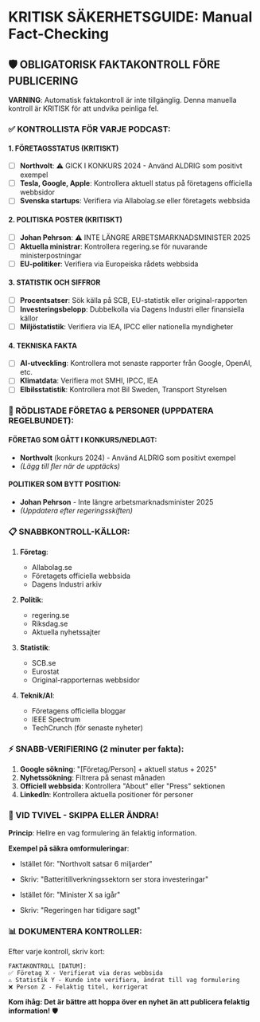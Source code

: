 # KRITISK SÄKERHETSGUIDE: Manual Fact-Checking

## 🛡️ OBLIGATORISK FAKTAKONTROLL FÖRE PUBLICERING

**VARNING**: Automatisk faktakontroll är inte tillgänglig. Denna manuella kontroll är KRITISK för att undvika peinliga fel.

### ✅ KONTROLLISTA FÖR VARJE PODCAST:

#### 1. FÖRETAGSSTATUS (KRITISKT)
- [ ] **Northvolt**: ⚠️ GICK I KONKURS 2024 - Använd ALDRIG som positivt exempel
- [ ] **Tesla, Google, Apple**: Kontrollera aktuell status på företagens officiella webbsidor  
- [ ] **Svenska startups**: Verifiera via Allabolag.se eller företagets webbsida

#### 2. POLITISKA POSTER (KRITISKT) 
- [ ] **Johan Pehrson**: ⚠️ INTE LÄNGRE ARBETSMARKNADSMINISTER 2025
- [ ] **Aktuella ministrar**: Kontrollera regering.se för nuvarande ministerpostningar
- [ ] **EU-politiker**: Verifiera via Europeiska rådets webbsida

#### 3. STATISTIK OCH SIFFROR
- [ ] **Procentsatser**: Sök källa på SCB, EU-statistik eller original-rapporten
- [ ] **Investeringsbelopp**: Dubbelkolla via Dagens Industri eller finansiella källor
- [ ] **Miljöstatistik**: Verifiera via IEA, IPCC eller nationella myndigheter

#### 4. TEKNISKA FAKTA
- [ ] **AI-utveckling**: Kontrollera mot senaste rapporter från Google, OpenAI, etc.
- [ ] **Klimatdata**: Verifiera mot SMHI, IPCC, IEA
- [ ] **Elbilsstatistik**: Kontrollera mot Bil Sweden, Transport Styrelsen

### 🚨 RÖDLISTADE FÖRETAG & PERSONER (UPPDATERA REGELBUNDET):

#### FÖRETAG SOM GÅTT I KONKURS/NEDLAGT:
- **Northvolt** (konkurs 2024) - Använd ALDRIG som positivt exempel
- *(Lägg till fler när de upptäcks)*

#### POLITIKER SOM BYTT POSITION:
- **Johan Pehrson** - Inte längre arbetsmarknadsminister 2025
- *(Uppdatera efter regeringsskiften)*

### 📋 SNABBKONTROLL-KÄLLOR:

1. **Företag**: 
   - Allabolag.se
   - Företagets officiella webbsida
   - Dagens Industri arkiv

2. **Politik**:
   - regering.se 
   - Riksdag.se
   - Aktuella nyhetssajter

3. **Statistik**:
   - SCB.se
   - Eurostat
   - Original-rapporternas webbsidor

4. **Teknik/AI**:
   - Företagens officiella bloggar
   - IEEE Spectrum
   - TechCrunch (för senaste nyheter)

### ⚡ SNABB-VERIFIERING (2 minuter per fakta):

1. **Google sökning**: "[Företag/Person] + aktuell status + 2025"
2. **Nyhetssökning**: Filtrera på senast månaden
3. **Officiell webbsida**: Kontrollera "About" eller "Press" sektionen
4. **LinkedIn**: Kontrollera aktuella positioner för personer

### 🚨 VID TVIVEL - SKIPPA ELLER ÄNDRA!

**Princip**: Hellre en vag formulering än felaktig information.

**Exempel på säkra omformuleringar**:
- Istället för: "Northvolt satsar 6 miljarder"
- Skriv: "Batteritillverkningssektorn ser stora investeringar"

- Istället för: "Minister X sa igår"  
- Skriv: "Regeringen har tidigare sagt"

### 📊 DOKUMENTERA KONTROLLER:

Efter varje kontroll, skriv kort:
```
FAKTAKONTROLL [DATUM]:
✅ Företag X - Verifierat via deras webbsida  
⚠️ Statistik Y - Kunde inte verifiera, ändrat till vag formulering
❌ Person Z - Felaktig titel, korrigerat
```

**Kom ihåg: Det är bättre att hoppa över en nyhet än att publicera felaktig information!** 🛡️